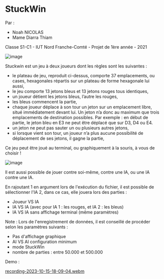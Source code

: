 # StuckWin
Par :
- Noah NICOLAS  
- Mame Diarra Thiam
  
Classe S1-C1 - IUT Nord Franche-Comté - Projet de 1ère année - 2021  

![image](https://github.com/Degree13/StuckWin/assets/53911681/a34e91d3-ad14-46d0-b182-e88427a56e71)


Stuckwin est un jeu à deux joueurs dont les règles sont les suivantes :

- le plateau de jeu, reproduit ci-dessus, comporte 37 emplacements, ou cases, hexagonales répartis sur un plateau de forme hexagonale lui aussi,
- le jeu comporte 13 jetons bleus et 13 jetons rouges tous identiques,
- un joueur détient les jetons bleus, l’autre les rouges,
- les bleus commencent la partie,
- chaque joueur déplace à son tour un jeton sur un emplacement libre, situé immédiatement devant lui. Un jeton n’a donc au maximum que trois emplacements
  de destination possibles. Par exemple : en début de partie, le jeton bleu en E3 ne peut être déplacé que sur D3, D4 ou E4.
- un jeton ne peut pas sauter un ou plusieurs autres jetons,
- si lorsque vient son tour, un joueur n’a plus aucune possibilité de déplacement de ses jetons, il gagne la partie,

Ce jeu peut être joué au terminal, ou graphiquement à la souris, à vous de choisir !

![image](https://github.com/Degree13/StuckWin/assets/53911681/98cb38d6-6442-4b10-92c0-2f0f54039bd4)


Il est aussi possible de jouer contre soi-même, contre une IA, ou une IA contre une IA.

En rajoutant 1 en argument lors de l'exécution du fichier, il est possible de sélectionner l'IA 2, dans ce cas, elle jouera lors des parties :
- Joueur VS IA
- IA VS IA (avec pour IA 1 : les rouges, et IA 2 : les bleus)
- IA VS IA sans affichage terminal (même paramètres)

Note : Lors de l'enregistrement de données, il est conseillé de procéder selon les paramètres suivants :
- Pas d'affichage graphique
- AI VS AI configuration minimum
- mode StuckWin
- nombre de parties : entre 50.000 et 500.000


Demo :

[recording-2023-10-15-18-09-04.webm](https://github.com/Degree13/StuckWin/assets/53911681/89df3543-e130-4d4a-925b-e314e1eb7432)


